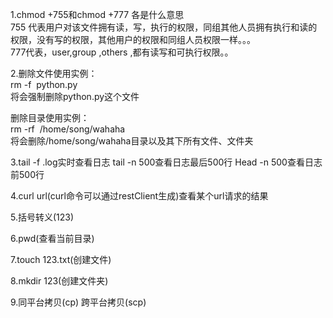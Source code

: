 1.chmod +755和chmod +777 各是什么意思<br>
755 代表用户对该文件拥有读，写，执行的权限，同组其他人员拥有执行和读的权限，没有写的权限，其他用户的权限和同组人员权限一样。。。<br>
777代表，user,group ,others ,都有读写和可执行权限。。<br>

2.删除文件使用实例： <br>
rm -f  python.py<br>
将会强制删除python.py这个文件 <br>

删除目录使用实例： <br>
rm -rf  /home/song/wahaha <br>
将会删除/home/song/wahaha目录以及其下所有文件、文件夹 <br>

3.tail -f .log实时查看日志
  tail -n 500查看日志最后500行
  Head -n 500查看日志前500行
  
4.curl url(curl命令可以通过restClient生成)查看某个url请求的结果

5.括号转义\(123\)

6.pwd(查看当前目录)

7.touch 123.txt(创建文件)

8.mkdir 123(创建文件夹)

9.同平台拷贝(cp)
  跨平台拷贝(scp)
